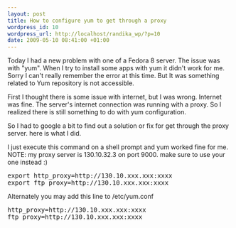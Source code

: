 ```yaml
--- 
layout: post
title: How to configure yum to get through a proxy
wordpress_id: 10
wordpress_url: http://localhost/randika_wp/?p=10
date: 2009-05-10 08:41:00 +01:00
---
```

Today I had a new problem with one of a Fedora 8 server. The issue was with "yum". When I try to install some apps with yum it didn't work for me. Sorry I can't really remember the error at this time. But It was something related to Yum repository is not accessible.

First I thought there is some issue with internet, but I was wrong. Internet was fine. The server's internet connection was running with a proxy. So I realized there is still something to do with yum configuration.

So I had to google a bit to find out a solution or fix for get through the proxy server. here is what I did.

I just execute this command on a shell prompt and yum worked fine for me.
NOTE: my proxy server is 130.10.32.3 on port 9000. make sure to use your one instead :)
<pre class="console">
export http_proxy=http://130.10.xxx.xxx:xxxx
export ftp_proxy=http://130.10.xxx.xxx:xxxx
</pre>
Alternately you may add this line to /etc/yum.conf
<pre class="console">
http_proxy=http://130.10.xxx.xxx:xxxx
ftp_proxy=http://130.10.xxx.xxx:xxxx
</pre>
